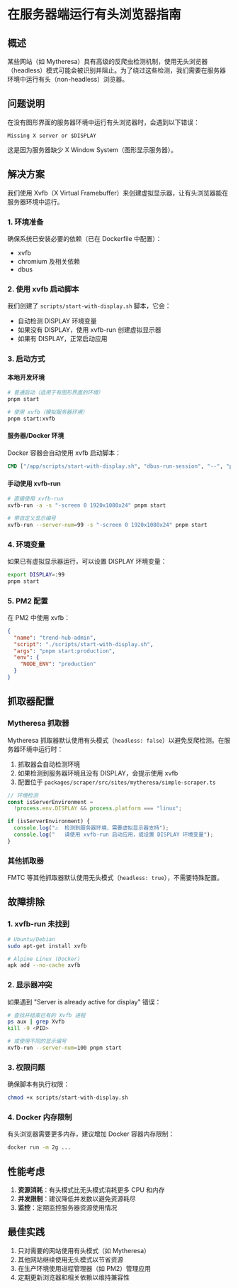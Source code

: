 # 在服务器端运行有头浏览器指南

## 概述

某些网站（如 Mytheresa）具有高级的反爬虫检测机制，使用无头浏览器（headless）模式可能会被识别并阻止。为了绕过这些检测，我们需要在服务器环境中运行有头（non-headless）浏览器。

## 问题说明

在没有图形界面的服务器环境中运行有头浏览器时，会遇到以下错误：

```
Missing X server or $DISPLAY
```

这是因为服务器缺少 X Window System（图形显示服务器）。

## 解决方案

我们使用 Xvfb（X Virtual Framebuffer）来创建虚拟显示器，让有头浏览器能在服务器环境中运行。

### 1. 环境准备

确保系统已安装必要的依赖（已在 Dockerfile 中配置）：

- xvfb
- chromium 及相关依赖
- dbus

### 2. 使用 xvfb 启动脚本

我们创建了 `scripts/start-with-display.sh` 脚本，它会：

- 自动检测 DISPLAY 环境变量
- 如果没有 DISPLAY，使用 xvfb-run 创建虚拟显示器
- 如果有 DISPLAY，正常启动应用

### 3. 启动方式

#### 本地开发环境

```bash
# 普通启动（适用于有图形界面的环境）
pnpm start

# 使用 xvfb（模拟服务器环境）
pnpm start:xvfb
```

#### 服务器/Docker 环境

Docker 容器会自动使用 xvfb 启动脚本：

```dockerfile
CMD ["/app/scripts/start-with-display.sh", "dbus-run-session", "--", "pnpm", "start"]
```

#### 手动使用 xvfb-run

```bash
# 直接使用 xvfb-run
xvfb-run -a -s "-screen 0 1920x1080x24" pnpm start

# 带自定义显示编号
xvfb-run --server-num=99 -s "-screen 0 1920x1080x24" pnpm start
```

### 4. 环境变量

如果已有虚拟显示器运行，可以设置 DISPLAY 环境变量：

```bash
export DISPLAY=:99
pnpm start
```

### 5. PM2 配置

在 PM2 中使用 xvfb：

```json
{
  "name": "trend-hub-admin",
  "script": "./scripts/start-with-display.sh",
  "args": "pnpm start:production",
  "env": {
    "NODE_ENV": "production"
  }
}
```

## 抓取器配置

### Mytheresa 抓取器

Mytheresa 抓取器默认使用有头模式（`headless: false`）以避免反爬检测。在服务器环境中运行时：

1. 抓取器会自动检测环境
2. 如果检测到服务器环境且没有 DISPLAY，会提示使用 xvfb
3. 配置位于 `packages/scraper/src/sites/mytheresa/simple-scraper.ts`

```javascript
// 环境检测
const isServerEnvironment =
  !process.env.DISPLAY && process.platform === "linux";

if (isServerEnvironment) {
  console.log("⚠️  检测到服务器环境，需要虚拟显示器支持");
  console.log("   请使用 xvfb-run 启动应用，或设置 DISPLAY 环境变量");
}
```

### 其他抓取器

FMTC 等其他抓取器默认使用无头模式（`headless: true`），不需要特殊配置。

## 故障排除

### 1. xvfb-run 未找到

```bash
# Ubuntu/Debian
sudo apt-get install xvfb

# Alpine Linux (Docker)
apk add --no-cache xvfb
```

### 2. 显示器冲突

如果遇到 "Server is already active for display" 错误：

```bash
# 查找并结束已有的 Xvfb 进程
ps aux | grep Xvfb
kill -9 <PID>

# 或使用不同的显示编号
xvfb-run --server-num=100 pnpm start
```

### 3. 权限问题

确保脚本有执行权限：

```bash
chmod +x scripts/start-with-display.sh
```

### 4. Docker 内存限制

有头浏览器需要更多内存，建议增加 Docker 容器内存限制：

```bash
docker run -m 2g ...
```

## 性能考虑

1. **资源消耗**：有头模式比无头模式消耗更多 CPU 和内存
2. **并发限制**：建议降低并发数以避免资源耗尽
3. **监控**：定期监控服务器资源使用情况

## 最佳实践

1. 只对需要的网站使用有头模式（如 Mytheresa）
2. 其他网站继续使用无头模式以节省资源
3. 在生产环境使用进程管理器（如 PM2）管理应用
4. 定期更新浏览器和相关依赖以维持兼容性
